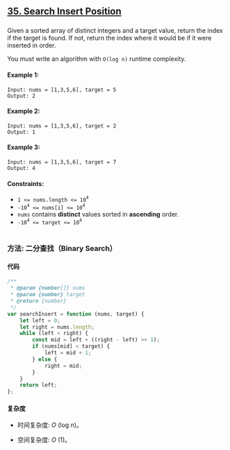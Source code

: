 ## [35. Search Insert Position](https://leetcode.com/problems/search-insert-position/)

###

Given a sorted array of distinct integers and a target value, return the index if the target is found. If not, return the index where it would be if it were inserted in order.

You must write an algorithm with `O(log n)` runtime complexity.

#### Example 1:

```
Input: nums = [1,3,5,6], target = 5
Output: 2
```

#### Example 2:

```
Input: nums = [1,3,5,6], target = 2
Output: 1
```

#### Example 3:

```
Input: nums = [1,3,5,6], target = 7
Output: 4
```

#### Constraints:

-   `1 <= nums.length <= 10`<sup>`4`</sup>
-   `-10`<sup>`4`</sup>` <= nums[i] <= 10`<sup>`4`</sup>
-   `nums` contains **distinct** values sorted in **ascending** order.
-   `-10`<sup>`4`</sup>` <= target <= 10`<sup>`4`</sup>

#

### 方法: 二分查找（Binary Search）

#### 代码

```JavaScript []
/**
 * @param {number[]} nums
 * @param {number} target
 * @return {number}
 */
var searchInsert = function (nums, target) {
    let left = 0;
    let right = nums.length;
    while (left < right) {
        const mid = left + ((right - left) >> 1);
        if (nums[mid] < target) {
            left = mid + 1;
        } else {
            right = mid;
        }
    }
    return left;
};
```

#### 复杂度

-   时间复杂度: _O_ (log n)。

-   空间复杂度: _O_ (1)。
